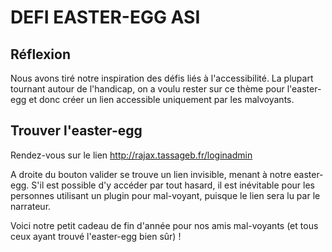 # DEFI EASTER-EGG ASI

## Réflexion

Nous avons tiré notre inspiration des défis liés à l'accessibilité. La plupart tournant autour de l'handicap, on a voulu rester sur ce thème pour l'easter-egg et donc créer un lien accessible uniquement par les malvoyants. 

## Trouver l'easter-egg

Rendez-vous sur le lien http://rajax.tassageb.fr/loginadmin

A droite du bouton valider se trouve un lien invisible, menant à notre easter-egg.
S'il est possible d'y accéder par tout hasard, il est inévitable pour les personnes utilisant un plugin pour mal-voyant, puisque le lien sera lu par le narrateur.

Voici notre petit cadeau de fin d'année pour nos amis mal-voyants (et tous ceux ayant trouvé l'easter-egg bien sûr) !
